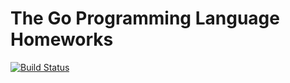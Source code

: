 # The Go Programming Language Homeworks

[![Build Status](https://travis-ci.org/ShengYun/gopl-homework.svg?branch=master)](https://travis-ci.org/ShengYun/gopl-homework)

